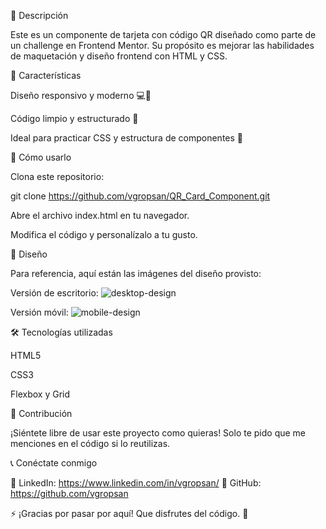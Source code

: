 📌 Descripción

Este es un componente de tarjeta con código QR diseñado como parte de un challenge en Frontend Mentor. Su propósito es mejorar las habilidades de maquetación y diseño frontend con HTML y CSS.

🎯 Características

Diseño responsivo y moderno 💻📱

Código limpio y estructurado 🧼

Ideal para practicar CSS y estructura de componentes 🎨

🚀 Cómo usarlo

Clona este repositorio:

git clone https://github.com/vgropsan/QR_Card_Component.git

Abre el archivo index.html en tu navegador.

Modifica el código y personalízalo a tu gusto.

🎨 Diseño

Para referencia, aquí están las imágenes del diseño provisto:

Versión de escritorio:
![desktop-design](https://github.com/user-attachments/assets/62dc760a-e34c-4f43-b3f2-82484caebde1)



Versión móvil:
![mobile-design](https://github.com/user-attachments/assets/d3fea886-c09a-46ee-a662-6061f1cb2b63)



🛠️ Tecnologías utilizadas

HTML5

CSS3

Flexbox y Grid

🤝 Contribución

¡Siéntete libre de usar este proyecto como quieras! Solo te pido que me menciones en el código si lo reutilizas.

📞 Conéctate conmigo

📌 LinkedIn: https://www.linkedin.com/in/vgropsan/
📌 GitHub: https://github.com/vgropsan

⚡ ¡Gracias por pasar por aquí! Que disfrutes del código. 🚀

